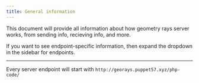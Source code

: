 ```yaml
---
title: General information
---
```


This document will provide all information about how geometry rays server works, from sending info, recieving info, and more.

If you want to see endpoint-specific information, then expand the dropdown in the sidebar for endpoints.

---

Every server endpoint will start with `http://georays.puppet57.xyz/php-code/`
